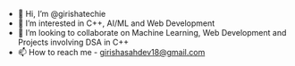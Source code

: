 - 👋 Hi, I’m @girishatechie
- 👀 I’m interested in C++, AI/ML and Web Development 
- 💞️ I’m looking to collaborate on Machine Learning, Web Development and Projects involving DSA in C++
- 📫 How to reach me - girishasahdev18@gmail.com




<!---
girishatechie/girishatechie is a ✨ special ✨ repository because its `README.md` (this file) appears on your GitHub profile.
You can click the Preview link to take a look at your changes.
--->
